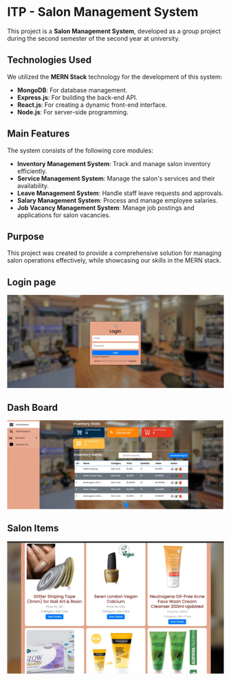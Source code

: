 # ITP - Salon Management System  

This project is a **Salon Management System**, developed as a group project during the second semester of the second year at university.  

## Technologies Used  

We utilized the **MERN Stack** technology for the development of this system:  
- **MongoDB**: For database management.  
- **Express.js**: For building the back-end API.  
- **React.js**: For creating a dynamic front-end interface.  
- **Node.js**: For server-side programming.  

## Main Features  

The system consists of the following core modules:  
- **Inventory Management System**: Track and manage salon inventory efficiently.  
- **Service Management System**: Manage the salon's services and their availability.  
- **Leave Management System**: Handle staff leave requests and approvals.  
- **Salary Management System**: Process and manage employee salaries.  
- **Job Vacancy Management System**: Manage job postings and applications for salon vacancies.  

## Purpose  

This project was created to provide a comprehensive solution for managing salon operations effectively, while showcasing our skills in the MERN stack. 

## Login page
![image alert](https://github.com/SandaruwanChandrasena/ITP-Salon-Management-System/blob/2a31bad76c566440eecd413cd936cb835a0a94db/Login%20Page.png)

## Dash Board
![image alert](https://github.com/SandaruwanChandrasena/ITP-Salon-Management-System/blob/50975272fc2668c73fa992d6e6f7868b5f5e0ac0/DashBoard.png)

## Salon Items
![image alert](https://github.com/SandaruwanChandrasena/ITP-Salon-Management-System/blob/8771be5d4ee30911ce2995e876a4b8fdb0b46cbd/Salon%20Items.png)
